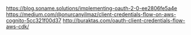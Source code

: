 https://blog.soname.solutions/implementing-oauth-2-0-ee2806fe5a4e
https://medium.com/@onurcanyilmaz/client-credentials-flow-on-aws-cognito-5cc321f00d37
http://buraktas.com/oauth-client-credentials-flow-aws-cdk/
